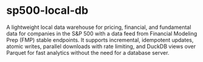 # sp500-local-db

A lightweight local data warehouse for pricing, financial, and fundamental data for companies in the S&P 500 with a data feed from Financial Modeling Prep (FMP) stable endpoints. It supports incremental, idempotent updates, atomic writes, parallel downloads with rate limiting, and DuckDB views over Parquet for fast analytics without the need for a database server.
